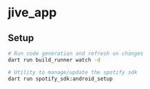 # jive_app

## Setup
```bash
# Run code generation and refresh on changes  
dart run build_runner watch -d

# Utility to manage/update the spotify sdk
dart run spotify_sdk:android_setup
```
